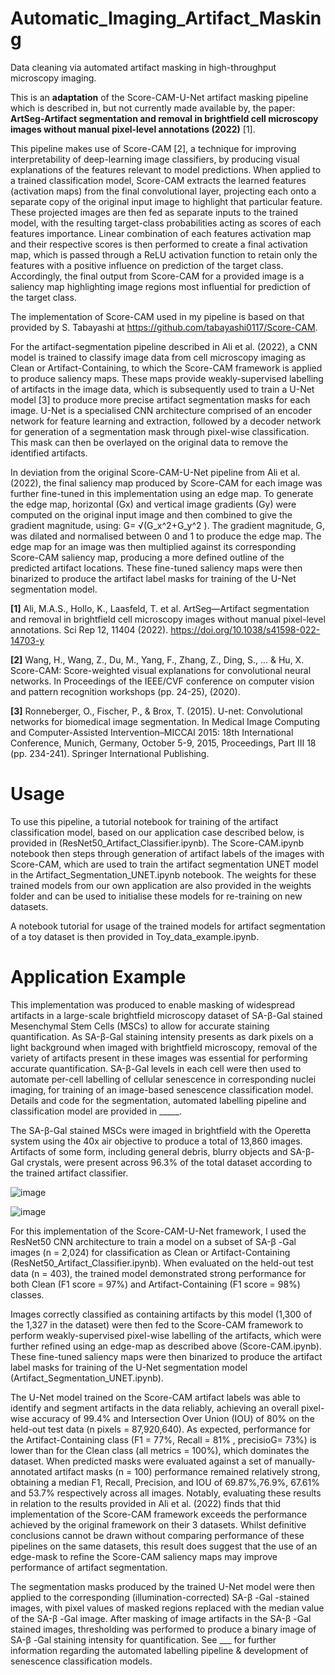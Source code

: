 # Automatic_Imaging_Artifact_Masking
Data cleaning via automated artifact masking in high-throughput microscopy imaging.

This is an **adaptation**  of the Score-CAM-U-Net artifact masking pipeline which is described in, but not currently made available by, the paper: **ArtSeg-Artifact segmentation and removal in brightfield cell microscopy images without manual pixel-level annotations (2022)** [1]. 

This pipeline makes use of Score-CAM [2], a technique for improving interpretability of deep-learning image classifiers, by producing visual explanations of the features relevant to model predictions. When applied to a trained classification model, Score-CAM extracts the learned features (activation maps) from the final convolutional layer, projecting each onto a separate copy of the original input image to highlight that particular feature. These projected images are then fed as separate inputs to the trained model, with the resulting target-class probabilities acting as scores of each features importance. Linear combination of each features activation map and their respective scores is then performed to create a final activation map, which is passed through a ReLU activation function to retain only the features with a positive influence on prediction of the target class. Accordingly, the final output from Score-CAM for a provided image is a saliency map highlighting image regions most influential for prediction of the target class.

The implementation of Score-CAM used in my pipeline is based on that provided by S. Tabayashi at https://github.com/tabayashi0117/Score-CAM.

For the artifact-segmentation pipeline described in Ali et al. (2022), a CNN model is trained to classify image data from cell microscopy imaging as Clean or Artifact-Containing, to which the Score-CAM framework is applied to produce saliency maps. These maps provide weakly-supervised labelling of artifacts in the image data, which is subsequently used to train a U-Net model [3] to produce more precise artifact segmentation masks for each image. U-Net is a specialised CNN architecture comprised of an encoder network for feature learning and extraction, followed by a decoder network for generation of a segmentation mask through pixel-wise classification. This mask can then be overlayed on the original data to remove the identified artifacts.

In deviation from the original Score-CAM-U-Net pipeline from Ali et al. (2022), the final saliency map produced by Score-CAM for each image was further fine-tuned in this implementation using an edge map. To generate the edge map, horizontal (Gx) and vertical image gradients (Gy) were computed on the original input image and then combined to give the gradient magnitude, using:
G= √(G_x^2+G_y^2 ). The gradient magnitude, G, was dilated and normalised between 0 and 1 to produce the edge map. The edge map for an image was then multiplied against its corresponding Score-CAM saliency map, producing a more defined outline of the predicted artifact locations. These fine-tuned saliency maps were then binarized to produce the artifact label masks for training of the U-Net segmentation model.

**[1]** Ali, M.A.S., Hollo, K., Laasfeld, T. et al. ArtSeg—Artifact segmentation and removal in brightfield cell microscopy images without manual pixel-level annotations. Sci Rep 12, 11404 (2022). https://doi.org/10.1038/s41598-022-14703-y

**[2]** Wang, H., Wang, Z., Du, M., Yang, F., Zhang, Z., Ding, S., ... & Hu, X. Score-CAM: Score-weighted visual explanations for convolutional neural networks. In Proceedings of the IEEE/CVF conference on computer vision and pattern recognition workshops (pp. 24-25), (2020).

**[3]** Ronneberger, O., Fischer, P., & Brox, T. (2015). U-net: Convolutional networks for biomedical image segmentation. In Medical Image Computing and Computer-Assisted Intervention–MICCAI 2015: 18th International Conference, Munich, Germany, October 5-9, 2015, Proceedings, Part III 18 (pp. 234-241). Springer International Publishing.

# Usage
To use this pipeline, a tutorial notebook for training of the artifact classification model, based on our application case described below, is provided in (ResNet50_Artifact_Classifier.ipynb). The Score-CAM.ipynb notebook then steps through generation of artifact labels of the images with Score-CAM, which are used to train the artifact segmentation UNET model in the Artifact_Segmentation_UNET.ipynb notebook. The weights for these trained models from our own application are also provided in the weights folder and can be used to initialise these models for re-training on new datasets.

A notebook tutorial for usage of the trained models for artifact segmentation of a toy dataset is then provided in Toy_data_example.ipynb.

# Application Example
This implementation was produced to enable masking of widespread artifacts in a large-scale brightfield microscopy dataset of SA-β-Gal stained Mesenchymal Stem Cells (MSCs) to allow for accurate staining quantification. As SA-β-Gal staining intensity presents as dark pixels on a light background when imaged with brightfield microscopy, removal of the variety of artifacts present in these images was essential for performing accurate quantification. SA-β-Gal levels in each cell were then used to automate per-cell labelling of cellular senescence in corresponding nuclei imaging, for training of an image-based senescence classification model. Details and code for the segmentation, automated labelling pipeline and classification model are provided in _____.

The SA-β-Gal stained MSCs were imaged in brightfield with the Operetta system using the 40x air objective to produce a total of 13,860 images. Artifacts of some form, including general debris, blurry objects and SA-β-Gal crystals, were present across 96.3% of the total dataset according to the trained artifact classifier.

![image](https://github.com/Ebony-Watson/Automatic_Imaging_Artifact_Masking/assets/52723545/d3f879e2-e70f-4d0c-bdee-330add47eb11)


![image](https://github.com/Ebony-Watson/Automatic_Imaging_Artifact_Masking/assets/52723545/09482d53-d84b-4fb0-a5a4-0cc54dc85738)

For this implementation of the Score-CAM-U-Net framework, I used the ResNet50 CNN architecture to train a model on a subset of SA-β -Gal images (n = 2,024) for classification as Clean or Artifact-Containing (ResNet50_Artifact_Classifier.ipynb). When evaluated on the held-out test data (n = 403), the trained model demonstrated strong performance for both Clean (F1 score = 97%) and Artifact-Containing (F1 score = 98%) classes. 

Images correctly classified as containing artifacts by this model (1,300 of the 1,327 in the dataset) were then fed to the Score-CAM framework to perform weakly-supervised pixel-wise labelling of the artifacts, which were further refined using an edge-map as described above (Score-CAM.ipynb). These fine-tuned saliency maps were then binarized to produce the artifact label masks for training of the U-Net segmentation model (Artifact_Segmentation_UNET.ipynb). 

The U-Net model trained on the Score-CAM artifact labels was able to identify and segment artifacts in the data reliably, achieving an overall pixel-wise accuracy of 99.4% and Intersection Over Union  (IOU) of 80% on the held-out test data (n pixels = 87,920,640). As expected, performance for the Artifact-Containing class (F1 = 77%, Recall = 81% , precisioG= 73%) is lower than for the Clean class (all metrics = 100%), which dominates the dataset. When predicted masks were evaluated against a set of manually-annotated artifact masks (n = 100) performance remained relatively strong, obtaining a median F1, Recall, Precision, and IOU of 69.87%,76.9%, 67.61% and 53.7% respectively across all images. Notably, evaluating these results in relation to the results provided in Ali et al. (2022) finds that thid implementation of the Score-CAM framework exceeds the performance achieved by the original framework on their 3 datasets. Whilst definitive conclusions cannot be drawn without comparing performance of these pipelines on the same datasets, this result does suggest that the use of an edge-mask to refine the Score-CAM saliency maps may improve performance of artifact segmentation.

The segmentation masks produced by the trained U-Net model were then applied to the corresponding (illumination-corrected) SA-β -Gal -stained images, with pixel values of masked regions replaced with the median value of the SA-β -Gal image. After masking of image artifacts in the SA-β -Gal stained images, thresholding was performed to produce a binary image of SA-β -Gal staining intensity for quantification. See ___ for further information regarding the automated labelling pipeline & development of senescence classification models.

